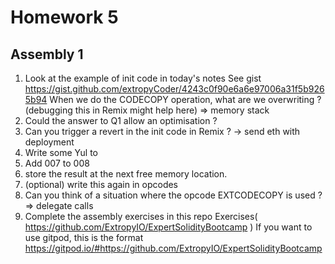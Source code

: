  # Homework 5 
 ## Assembly 1
1. Look at the example of init code in today's notes See gist  https://gist.github.com/extropyCoder/4243c0f90e6a6e97006a31f5b9265b94
When we do the CODECOPY operation, what are we overwriting ? (debugging this in Remix might help here) => memory stack
2. Could the answer to Q1 allow an optimisation ? 
3. Can you trigger a revert in the init code in Remix ? -> send eth with deployment
4. Write some Yul to
  1. Add 0 07 to 0 08
  2. store the result at the next free memory location. 
  3. (optional) write this again in opcodes
5. Can you think of a situation where the opcode EXTCODECOPY is used ? => delegate calls
6. Complete the assembly exercises in this repo
Exercises( https://github.com/ExtropyIO/ExpertSolidityBootcamp )
If you want to use gitpod, this is the format
https://gitpod.io/#https://github.com/ExtropyIO/ExpertSolidityBootcamp
    